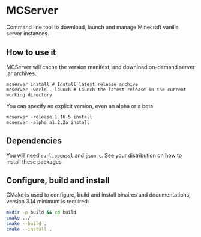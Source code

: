 # MCServer

Command line tool to download, launch and manage Minecraft vanilla server instances.

## How to use it

MCServer will cache the version manifest, and download on-demand server jar archives.

```{sh}
mcserver install # Install latest release archive
mcserver -world . launch # Launch the latest release in the current working directory
```

You can specify an explicit version, even an alpha or a beta

```{sh}
mcserver -release 1.16.5 install
mcserver -alpha a1.2.2a install
```

## Dependencies

You will need `curl`, `openssl` and `json-c`.
See your distribution on how to install these packages.

## Configure, build and install

CMake is used to configure, build and install binaires and documentations, version 3.14 minimum is required:

```sh
mkdir -p build && cd build
cmake ../
cmake --build .
cmake --install .
```

